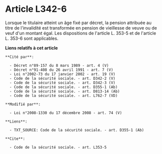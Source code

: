 # Article L342-6

Lorsque le titulaire atteint un âge fixé par décret, la pension attribuée au titre de l'invalidité est transformée en pension
de vieillesse de veuve ou de veuf d'un montant égal. Les dispositions de l'article    L. 353-5 et de l'article L. 353-6 sont
applicables.

**Liens relatifs à cet article**

	**Cité par**:

	  - Décret n°89-157 du 8 mars 1989 - art. 4 (V)
	  - Décret n°91-408 du 26 avril 1991 - art. 7 (V)
	  - Loi n°2002-73 du 17 janvier 2002 - art. 19 (V)
	  - Code de la sécurité sociale. - art. D342-2 (V)
	  - Code de la sécurité sociale. - art. D342-3 (V)
	  - Code de la sécurité sociale. - art. D355-1 (Ab)
	  - Code de la sécurité sociale. - art. D813-14 (Ab)
	  - Code de la sécurité sociale. - art. L762-7 (VD)

	**Modifié par**:

	  - Loi n°2008-1330 du 17 décembre 2008 - art. 74 (V)

	**Liens**:

	  - TXT_SOURCE: Code de la sécurité sociale. - art. D355-1 (Ab)

	**Cite**:

	  - Code de la sécurité sociale. - art. L353-5
